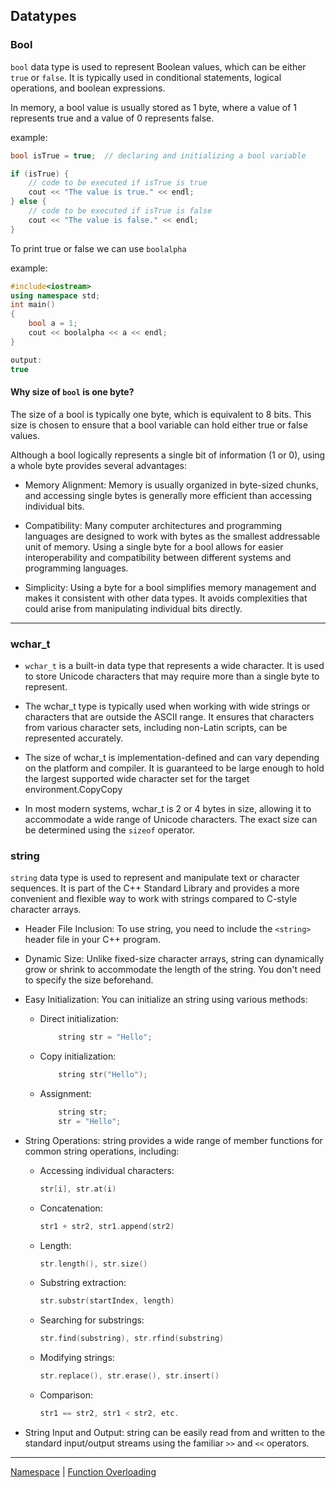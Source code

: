 ## Datatypes


### Bool
`bool` data type is used to represent Boolean values, which can be either `true` or `false`. It is typically used in conditional statements, logical operations, and boolean expressions.

In memory, a bool value is usually stored as 1 byte, where a value of 1 represents true and a value of 0 represents false.

example:
```c++
bool isTrue = true;  // declaring and initializing a bool variable

if (isTrue) {
    // code to be executed if isTrue is true
    cout << "The value is true." << endl;
} else {
    // code to be executed if isTrue is false
    cout << "The value is false." << endl;
}

```
To print true or false we can use  `boolalpha`

example:
```c++
#include<iostream>
using namespace std;
int main()
{
    bool a = 1;
    cout << boolalpha << a << endl;
}

output:
true
```
#### Why size of `bool` is one byte?
The size of a bool is typically one byte, which is equivalent to 8 bits. This size is chosen to ensure that a bool variable can hold either true or false values.

Although a bool logically represents a single bit of information (1 or 0), using a whole byte provides several advantages:

- Memory Alignment: Memory is usually organized in byte-sized chunks, and accessing single bytes is generally more efficient than accessing individual bits.

- Compatibility: Many computer architectures and programming languages are designed to work with bytes as the smallest addressable unit of memory. Using a single byte for a bool allows for easier interoperability and compatibility between different systems and programming languages.

- Simplicity: Using a byte for a bool simplifies memory management and makes it consistent with other data types. It avoids complexities that could arise from manipulating individual bits directly.

---

### wchar_t
- `wchar_t` is a built-in data type that represents a wide character. It is used to store Unicode characters that may require more than a single byte to represent.

- The wchar_t type is typically used when working with wide strings or characters that are outside the ASCII range. It ensures that characters from various character sets, including non-Latin scripts, can be represented accurately.

- The size of wchar_t is implementation-defined and can vary depending on the platform and compiler. It is guaranteed to be large enough to hold the largest supported wide character set for the target environment.CopyCopy

- In most modern systems, wchar_t is 2 or 4 bytes in size, allowing it to accommodate a wide range of Unicode characters. The exact size can be determined using the `sizeof` operator.



### string
`string` data type is used to represent and manipulate text or character sequences. It is part of the C++ Standard Library and provides a more convenient and flexible way to work with strings compared to C-style character arrays.


- Header File Inclusion:
To use string, you need to include the `<string>` header file in your C++ program.

- Dynamic Size:
Unlike fixed-size character arrays, string can dynamically grow or shrink to accommodate the length of the string. You don't need to specify the size beforehand.

- Easy Initialization:
You can initialize an string using various methods:

  - Direct initialization:
    ```cpp
        string str = "Hello";
  - Copy initialization:
    ```cpp
        string str("Hello");
  - Assignment:
    ```cpp
        string str;
        str = "Hello";

- String Operations: 
string provides a wide range of member functions for common string operations, including:

    - Accessing individual characters:
      ```cpp
      str[i], str.at(i)
    - Concatenation:
      ```cpp
      str1 + str2, str1.append(str2)
    - Length:
      ```cpp
      str.length(), str.size()
    - Substring extraction:
      ```cpp
      str.substr(startIndex, length)
    - Searching for substrings:
      ```cpp
      str.find(substring), str.rfind(substring)
    - Modifying strings:
      ```cpp
      str.replace(), str.erase(), str.insert()
    - Comparison:
      ```cpp
      str1 == str2, str1 < str2, etc.
      
- String Input and Output:
string can be easily read from and written to the standard input/output streams using the familiar `>>` and `<<` operators.


---
[Namespace](https://github.com/Lavin-tom/cpp_programming/tree/master/Namespace) | [Function Overloading](https://github.com/Lavin-tom/cpp_programming/tree/master/Function_overloading)
